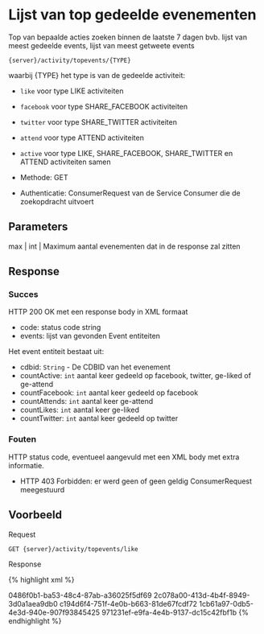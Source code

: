 ---
---

# Lijst van top gedeelde evenementen

Top van bepaalde acties zoeken binnen de laatste 7 dagen
bvb. lijst van meest gedeelde events, lijst van meest getweete events

```
{server}/activity/topevents/{TYPE}
```

waarbij {TYPE} het type is van de gedeelde activiteit:
* `like` voor type LIKE activiteiten
* `facebook` voor type SHARE_FACEBOOK activiteiten
* `twitter` voor type SHARE_TWITTER activiteiten
* `attend` voor type ATTEND activiteiten
* `active` voor type LIKE, SHARE_FACEBOOK, SHARE_TWITTER en ATTEND activiteiten samen

* Methode: GET
* Authenticatie: ConsumerRequest van de Service Consumer die de zoekopdracht uitvoert

## Parameters

max |	int	 | Maximum aantal evenementen dat in de response zal zitten

## Response

### Succes

HTTP 200 OK met een response body in XML formaat

* code: status code string
* events: lijst van gevonden Event entiteiten

Het event entiteit bestaat uit:

* cdbid: `String`	- De CDBID van het evenement
* countActive: `int`	aantal keer gedeeld op facebook, twitter, ge-liked of ge-attend
* countFacebook: `int`	aantal keer gedeeld op facebook
* countAttends: `int`	aantal keer ge-attend
* countLikes: `int`	aantal keer ge-liked
* countTwitter: `int`	aantal keer gedeeld op twitter

### Fouten

HTTP status code, eventueel aangevuld met een XML body met extra informatie.

* HTTP 403 Forbidden: er werd geen of geen geldig ConsumerRequest meegestuurd

## Voorbeeld

Request

```
GET {server}/activity/topevents/like
```

Response

{% highlight xml %}
<?xml version="1.0" encoding="UTF-8" standalone="yes"?>
<response>
<events>
<event>
<cdbid>0486f0b1-ba53-48c4-87ab-a36025f5df69</cdbid>
</event>
<event>
<cdbid>2c078a00-413d-4b4f-8949-3d0a1aea9db0</cdbid>
</event>
<event>
<cdbid>c194d6f4-751f-4e0b-b663-81de67fcdf72</cdbid>
</event>
<event>
<cdbid>1cb61a97-0db5-4e3d-940e-907f93845425</cdbid>
</event>
<event>
<cdbid>971231ef-e9fa-4e4b-9137-dc15c42fbf1b</cdbid>
</event>
</events>
</response>
{% endhighlight %}
